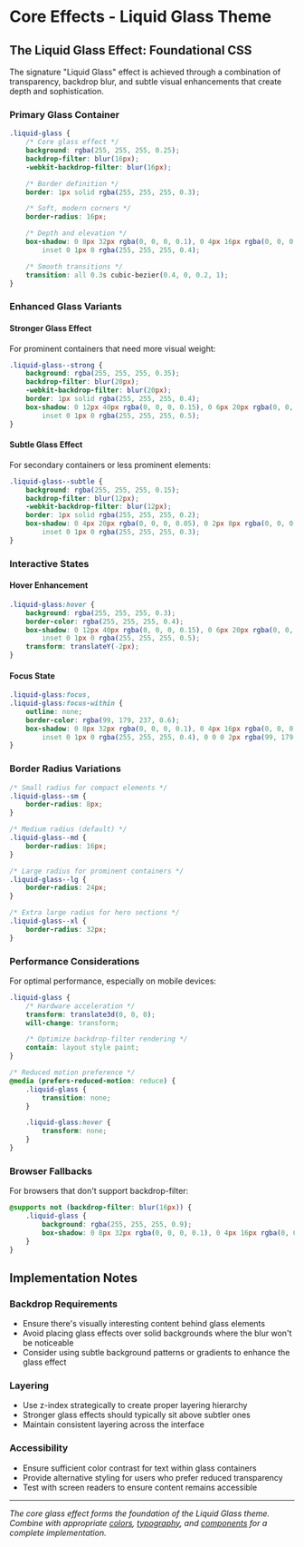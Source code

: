 # Core Effects - Liquid Glass Theme

## The Liquid Glass Effect: Foundational CSS

The signature "Liquid Glass" effect is achieved through a combination of transparency, backdrop blur, and subtle visual enhancements that create depth and sophistication.

### Primary Glass Container

```css
.liquid-glass {
	/* Core glass effect */
	background: rgba(255, 255, 255, 0.25);
	backdrop-filter: blur(16px);
	-webkit-backdrop-filter: blur(16px);

	/* Border definition */
	border: 1px solid rgba(255, 255, 255, 0.3);

	/* Soft, modern corners */
	border-radius: 16px;

	/* Depth and elevation */
	box-shadow: 0 8px 32px rgba(0, 0, 0, 0.1), 0 4px 16px rgba(0, 0, 0, 0.05),
		inset 0 1px 0 rgba(255, 255, 255, 0.4);

	/* Smooth transitions */
	transition: all 0.3s cubic-bezier(0.4, 0, 0.2, 1);
}
```

### Enhanced Glass Variants

#### Stronger Glass Effect

For prominent containers that need more visual weight:

```css
.liquid-glass--strong {
	background: rgba(255, 255, 255, 0.35);
	backdrop-filter: blur(20px);
	-webkit-backdrop-filter: blur(20px);
	border: 1px solid rgba(255, 255, 255, 0.4);
	box-shadow: 0 12px 40px rgba(0, 0, 0, 0.15), 0 6px 20px rgba(0, 0, 0, 0.08),
		inset 0 1px 0 rgba(255, 255, 255, 0.5);
}
```

#### Subtle Glass Effect

For secondary containers or less prominent elements:

```css
.liquid-glass--subtle {
	background: rgba(255, 255, 255, 0.15);
	backdrop-filter: blur(12px);
	-webkit-backdrop-filter: blur(12px);
	border: 1px solid rgba(255, 255, 255, 0.2);
	box-shadow: 0 4px 20px rgba(0, 0, 0, 0.05), 0 2px 8px rgba(0, 0, 0, 0.03),
		inset 0 1px 0 rgba(255, 255, 255, 0.3);
}
```

### Interactive States

#### Hover Enhancement

```css
.liquid-glass:hover {
	background: rgba(255, 255, 255, 0.3);
	border-color: rgba(255, 255, 255, 0.4);
	box-shadow: 0 12px 40px rgba(0, 0, 0, 0.15), 0 6px 20px rgba(0, 0, 0, 0.08),
		inset 0 1px 0 rgba(255, 255, 255, 0.5);
	transform: translateY(-2px);
}
```

#### Focus State

```css
.liquid-glass:focus,
.liquid-glass:focus-within {
	outline: none;
	border-color: rgba(99, 179, 237, 0.6);
	box-shadow: 0 8px 32px rgba(0, 0, 0, 0.1), 0 4px 16px rgba(0, 0, 0, 0.05),
		inset 0 1px 0 rgba(255, 255, 255, 0.4), 0 0 0 2px rgba(99, 179, 237, 0.2);
}
```

### Border Radius Variations

```css
/* Small radius for compact elements */
.liquid-glass--sm {
	border-radius: 8px;
}

/* Medium radius (default) */
.liquid-glass--md {
	border-radius: 16px;
}

/* Large radius for prominent containers */
.liquid-glass--lg {
	border-radius: 24px;
}

/* Extra large radius for hero sections */
.liquid-glass--xl {
	border-radius: 32px;
}
```

### Performance Considerations

For optimal performance, especially on mobile devices:

```css
.liquid-glass {
	/* Hardware acceleration */
	transform: translate3d(0, 0, 0);
	will-change: transform;

	/* Optimize backdrop-filter rendering */
	contain: layout style paint;
}

/* Reduced motion preference */
@media (prefers-reduced-motion: reduce) {
	.liquid-glass {
		transition: none;
	}

	.liquid-glass:hover {
		transform: none;
	}
}
```

### Browser Fallbacks

For browsers that don't support backdrop-filter:

```css
@supports not (backdrop-filter: blur(16px)) {
	.liquid-glass {
		background: rgba(255, 255, 255, 0.9);
		box-shadow: 0 8px 32px rgba(0, 0, 0, 0.1), 0 4px 16px rgba(0, 0, 0, 0.05);
	}
}
```

## Implementation Notes

### Backdrop Requirements

- Ensure there's visually interesting content behind glass elements
- Avoid placing glass effects over solid backgrounds where the blur won't be noticeable
- Consider using subtle background patterns or gradients to enhance the glass effect

### Layering

- Use z-index strategically to create proper layering hierarchy
- Stronger glass effects should typically sit above subtler ones
- Maintain consistent layering across the interface

### Accessibility

- Ensure sufficient color contrast for text within glass containers
- Provide alternative styling for users who prefer reduced transparency
- Test with screen readers to ensure content remains accessible

---

_The core glass effect forms the foundation of the Liquid Glass theme. Combine with appropriate [colors](./colors.md), [typography](./typography.md), and [components](./components.md) for a complete implementation._
